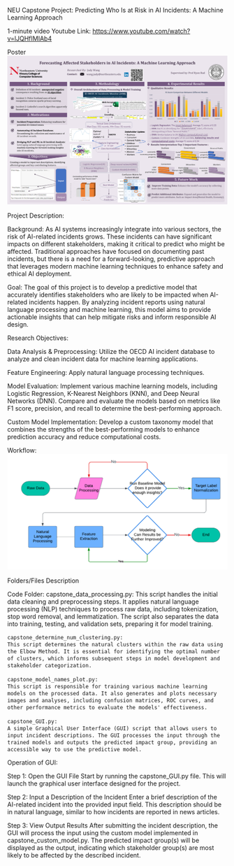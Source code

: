 NEU Capstone Project: Predicting Who Is at Risk in AI Incidents: A  Machine Learning Approach

1-minute video Youtube Link: https://www.youtube.com/watch?v=lJQHfIMIAb4

Poster 
![alt text](Images/Judy_poster_npg.png)

Project Description:

Background:
As AI systems increasingly integrate into various sectors, the risk of AI-related incidents grows. These incidents can have significant impacts on different stakeholders, making it critical to predict who might be affected. Traditional approaches have focused on documenting past incidents, but there is a need for a forward-looking, predictive approach that leverages modern machine learning techniques to enhance safety and ethical AI deployment.

Goal:
The goal of this project is to develop a predictive model that accurately identifies stakeholders who are likely to be impacted when AI-related incidents happen. By analyzing incident reports using natural language processing and machine learning, this model aims to provide actionable insights that can help mitigate risks and inform responsible AI design.

Research Objectives:

Data Analysis & Preprocessing: Utilize the OECD AI incident database to analyze and clean incident data for machine learning applications.

Feature Engineering: Apply natural language processing techniques.

Model Evaluation: Implement various machine learning models, including Logistic Regression, K-Nearest Neighbors (KNN), and Deep Neural Networks (DNN). Compare and evaluate the models based on metrics like F1 score, precision, and recall to determine the best-performing approach.

Custom Model Implementation: Develop a custom taxonomy model that combines the strengths of the best-performing models to enhance prediction accuracy and reduce computational costs.

Workflow:
![alt text](Images/Workflow2.png)

Folders/Files Description

Code Folder:
    capstone_data_processing.py:
    This script handles the initial data cleaning and preprocessing steps. It applies natural language processing (NLP) techniques to process raw data, including tokenization, stop word removal, and lemmatization. The script also separates the data into training, testing, and validation sets, preparing it for model training.

    capstone_determine_num_clustering.py:
    This script determines the natural clusters within the raw data using the Elbow Method. It is essential for identifying the optimal number of clusters, which informs subsequent steps in model development and stakeholder categorization.

    capstone_model_names_plot.py:
    This script is responsible for training various machine learning models on the processed data. It also generates and plots necessary images and analyses, including confusion matrices, ROC curves, and other performance metrics to evaluate the models' effectiveness.

    capstone_GUI.py:
    A simple Graphical User Interface (GUI) script that allows users to input incident descriptions. The GUI processes the input through the trained models and outputs the predicted impact group, providing an accessible way to use the predictive model.


Operation of GUI:

Step 1: Open the GUI File
    Start by running the capstone_GUI.py file. This will launch the graphical user interface designed for the project.

Step 2: Input a Description of the Incident
    Enter a brief description of the AI-related incident into the provided input field. This description should be in natural language, similar to how incidents are reported in news articles.

Step 3: View Output Results
    After submitting the incident description, the GUI will process the input using the custom model implemented in capstone_custom_model.py. The predicted impact group(s) will be displayed as the output, indicating which stakeholder group(s) are most likely to be affected by the described incident.
